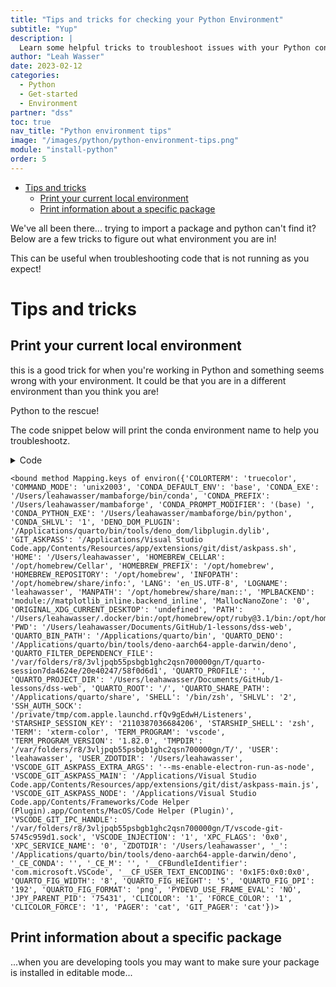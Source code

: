 ```yaml
---
title: "Tips and tricks for checking your Python Environment"
subtitle: "Yup"
description: |
  Learn some helpful tricks to troubleshoot issues with your Python conda environment."
author: "Leah Wasser"
date: 2023-02-12
categories:
  - Python
  - Get-started
  - Environment
partner: "dss"
toc: true
nav_title: "Python environment tips"
image: "/images/python/python-environment-tips.png"
module: "install-python"
order: 5
---
```


-   <a href="#tips-and-tricks" id="toc-tips-and-tricks">Tips and tricks</a>
    -   <a href="#print-your-current-local-environment" id="toc-print-your-current-local-environment">Print your current local environment</a>
    -   <a href="#print-information-about-a-specific-package" id="toc-print-information-about-a-specific-package">Print information about a specific package</a>

We've all been there... trying to import a package and python can't find it?
Below are a few tricks to figure out what environment you are in!

This can be useful when troubleshooting code that is not running as you
expect!

# Tips and tricks

## Print your current local environment

this is a good trick for when you're working in Python and something seems
wrong with your environment. It could be that you are in a different environment
than you think you are!

Python to the rescue!

The code snippet below will print the conda environment name to help you
troubleshootz.

<details>
<summary>Code</summary>

``` python
import os

# print(os.environ['CONDA_DEFAULT_ENV'])
os.environ.keys
```

</details>

    <bound method Mapping.keys of environ({'COLORTERM': 'truecolor', 'COMMAND_MODE': 'unix2003', 'CONDA_DEFAULT_ENV': 'base', 'CONDA_EXE': '/Users/leahawasser/mambaforge/bin/conda', 'CONDA_PREFIX': '/Users/leahawasser/mambaforge', 'CONDA_PROMPT_MODIFIER': '(base) ', 'CONDA_PYTHON_EXE': '/Users/leahawasser/mambaforge/bin/python', 'CONDA_SHLVL': '1', 'DENO_DOM_PLUGIN': '/Applications/quarto/bin/tools/deno_dom/libplugin.dylib', 'GIT_ASKPASS': '/Applications/Visual Studio Code.app/Contents/Resources/app/extensions/git/dist/askpass.sh', 'HOME': '/Users/leahawasser', 'HOMEBREW_CELLAR': '/opt/homebrew/Cellar', 'HOMEBREW_PREFIX': '/opt/homebrew', 'HOMEBREW_REPOSITORY': '/opt/homebrew', 'INFOPATH': '/opt/homebrew/share/info:', 'LANG': 'en_US.UTF-8', 'LOGNAME': 'leahawasser', 'MANPATH': '/opt/homebrew/share/man::', 'MPLBACKEND': 'module://matplotlib_inline.backend_inline', 'MallocNanoZone': '0', 'ORIGINAL_XDG_CURRENT_DESKTOP': 'undefined', 'PATH': '/Users/leahawasser/.docker/bin:/opt/homebrew/opt/ruby@3.1/bin:/opt/homebrew/opt/ruby/bin:/Users/leahawasser/mambaforge/bin:/Users/leahawasser/mambaforge/condabin:/Users/leahawasser/.local/bin:.:/Applications/quarto/bin:/Library/Frameworks/Python.framework/Versions/3.9/bin:/opt/homebrew/bin:/opt/homebrew/sbin:/usr/local/bin:/usr/bin:/bin:/usr/sbin:/sbin:/usr/local/MacGPG2/bin:/Applications/quarto/bin', 'PWD': '/Users/leahawasser/Documents/GitHub/1-lessons/dss-web', 'QUARTO_BIN_PATH': '/Applications/quarto/bin', 'QUARTO_DENO': '/Applications/quarto/bin/tools/deno-aarch64-apple-darwin/deno', 'QUARTO_FILTER_DEPENDENCY_FILE': '/var/folders/r8/3vljpqb55psbgb1ghc2qsn700000gn/T/quarto-session7da4624e/20e40247/58f0d6d1', 'QUARTO_PROFILE': '', 'QUARTO_PROJECT_DIR': '/Users/leahawasser/Documents/GitHub/1-lessons/dss-web', 'QUARTO_ROOT': '/', 'QUARTO_SHARE_PATH': '/Applications/quarto/share', 'SHELL': '/bin/zsh', 'SHLVL': '2', 'SSH_AUTH_SOCK': '/private/tmp/com.apple.launchd.rfQv9gEdwH/Listeners', 'STARSHIP_SESSION_KEY': '2110387036684206', 'STARSHIP_SHELL': 'zsh', 'TERM': 'xterm-color', 'TERM_PROGRAM': 'vscode', 'TERM_PROGRAM_VERSION': '1.82.0', 'TMPDIR': '/var/folders/r8/3vljpqb55psbgb1ghc2qsn700000gn/T/', 'USER': 'leahawasser', 'USER_ZDOTDIR': '/Users/leahawasser', 'VSCODE_GIT_ASKPASS_EXTRA_ARGS': '--ms-enable-electron-run-as-node', 'VSCODE_GIT_ASKPASS_MAIN': '/Applications/Visual Studio Code.app/Contents/Resources/app/extensions/git/dist/askpass-main.js', 'VSCODE_GIT_ASKPASS_NODE': '/Applications/Visual Studio Code.app/Contents/Frameworks/Code Helper (Plugin).app/Contents/MacOS/Code Helper (Plugin)', 'VSCODE_GIT_IPC_HANDLE': '/var/folders/r8/3vljpqb55psbgb1ghc2qsn700000gn/T/vscode-git-5745c959d1.sock', 'VSCODE_INJECTION': '1', 'XPC_FLAGS': '0x0', 'XPC_SERVICE_NAME': '0', 'ZDOTDIR': '/Users/leahawasser', '_': '/Applications/quarto/bin/tools/deno-aarch64-apple-darwin/deno', '_CE_CONDA': '', '_CE_M': '', '__CFBundleIdentifier': 'com.microsoft.VSCode', '__CF_USER_TEXT_ENCODING': '0x1F5:0x0:0x0', 'QUARTO_FIG_WIDTH': '8', 'QUARTO_FIG_HEIGHT': '5', 'QUARTO_FIG_DPI': '192', 'QUARTO_FIG_FORMAT': 'png', 'PYDEVD_USE_FRAME_EVAL': 'NO', 'JPY_PARENT_PID': '75431', 'CLICOLOR': '1', 'FORCE_COLOR': '1', 'CLICOLOR_FORCE': '1', 'PAGER': 'cat', 'GIT_PAGER': 'cat'})>

## Print information about a specific package

...when you are developing tools you may want to make sure your package is installed in editable mode...
